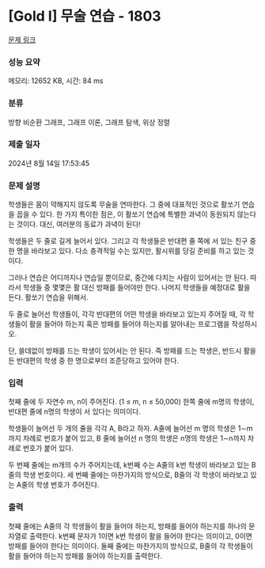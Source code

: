 # [Gold I] 무술 연습 - 1803 

[문제 링크](https://www.acmicpc.net/problem/1803) 

### 성능 요약

메모리: 12652 KB, 시간: 84 ms

### 분류

방향 비순환 그래프, 그래프 이론, 그래프 탐색, 위상 정렬

### 제출 일자

2024년 8월 14일 17:53:45

### 문제 설명

<p>학생들은 몸이 약해지지 않도록 무술을 연마한다. 그 중에 대표적인 것으로 활쏘기 연습을 꼽을 수 있다. 한 가지 특이한 점은, 이 활쏘기 연습에 특별한 과녁이 동원되지 않는다는 것이다. 대신, 여러분의 동료가 과녁이 된다!</p>

<p>학생들은 두 줄로 길게 늘어서 있다. 그리고 각 학생들은 반대편 줄 쪽에 서 있는 친구 중 한 명을 바라보고 있다. 다소 충격적일 수는 있지만, 활시위를 당길 준비를 하고 있는 것이다.</p>

<p>그러나 연습은 어디까지나 연습일 뿐이므로, 중간에 다치는 사람이 있어서는 안 된다. 따라서 학생들 중 몇몇은 활 대신 방패를 들어야만 한다. 나머지 학생들을 예정대로 활을 든다. 활쏘기 연습을 위해서.</p>

<p>두 줄로 늘어선 학생들이, 각각 반대편의 어떤 학생을 바라보고 있는지 주어질 때, 각 학생들이 활을 들어야 하는지 혹은 방패를 들어야 하는지를 알아내는 프로그램을 작성하시오.</p>

<p>단, 쓸데없이 방패를 드는 학생이 있어서는 안 된다. 즉 방패를 드는 학생은, 반드시 활을 든 반대편의 학생 중 한 명으로부터 조준당하고 있어야 한다.</p>

### 입력 

 <p>첫째 줄에 두 자연수 m, n이 주어진다. (1 ≤ m, n ≤ 50,000) 한쪽 줄에 m명의 학생이, 반대편 줄에 n명의 학생이 서 있다는 의미이다.</p>

<p>학생들이 늘어선 두 개의 줄을 각각 A, B라고 하자. A줄에 늘어선 m 명의 학생은 1∼m까지 차례로 번호가 붙어 있고, B 줄에 늘어선 n 명의 학생은 n명의 학생은 1∼n까지 차례로 번호가 붙어 있다.</p>

<p>두 번째 줄에는 m개의 수가 주어지는데, k번째 수는 A줄의 k번 학생이 바라보고 있는 B줄의 학생 번호이다. 세 번째 줄에는 마찬가지의 방식으로, B줄의 각 학생이 바라보고 있는 A줄의 학생 번호가 주어진다.</p>

### 출력 

 <p>첫째 줄에는 A줄의 각 학생들이 활을 들어야 하는지, 방패를 들어야 하는지를 하나의 문자열로 출력한다. k번째 문자가 1이면 k번 학생이 활을 들어야 한다는 의미이고, 0이면 방패를 들어야 한다는 의미이다. 둘째 줄에는 마찬가지의 방식으로, B줄의 각 학생들이 활을 들어야 하는지 방패를 들어야 하는지를 출력한다.</p>

